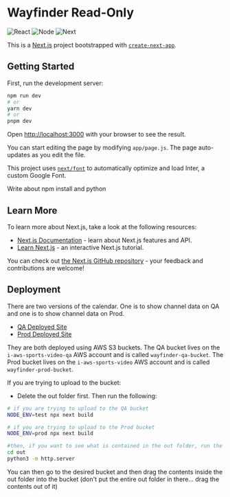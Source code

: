 # Wayfinder Read-Only

![React](https://img.shields.io/badge/React-v18.2+-61DAFB?logo=react)
![Node](https://img.shields.io/badge/Node-v16.8+-339933?logo=node.js&logoColor=white)
![Next](https://img.shields.io/badge/Next-v13.x-black?logo=next.js&logoColor=black)



This is a [Next.js](https://nextjs.org/) project bootstrapped with [`create-next-app`](https://github.com/vercel/next.js/tree/canary/packages/create-next-app).


## Getting Started

First, run the development server:

```bash
npm run dev
# or
yarn dev
# or
pnpm dev
```

Open [http://localhost:3000](http://localhost:3000) with your browser to see the result.

You can start editing the page by modifying `app/page.js`. The page auto-updates as you edit the file.

This project uses [`next/font`](https://nextjs.org/docs/basic-features/font-optimization) to automatically optimize and load Inter, a custom Google Font.

Write about npm install and python

## Learn More

To learn more about Next.js, take a look at the following resources:

- [Next.js Documentation](https://nextjs.org/docs) - learn about Next.js features and API.
- [Learn Next.js](https://nextjs.org/learn) - an interactive Next.js tutorial.

You can check out [the Next.js GitHub repository](https://github.com/vercel/next.js/) - your feedback and contributions are welcome!

## Deployment

There are two versions of the calendar. One is to show channel data on QA and one is to show channel data on Prod.
- [QA Deployed Site](http://wayfinder-qa-bucket.s3-website-us-east-1.amazonaws.com/)
- [Prod Deployed Site](http://wayfinder-prod-bucket.s3-website-us-east-1.amazonaws.com/)

They are both deployed using AWS S3 buckets. The QA bucket lives on the `i-aws-sports-video-qa` AWS account and is called `wayfinder-qa-bucket`. The Prod bucket lives on the `i-aws-sports-video` AWS account and is called `wayfinder-prod-bucket`.

If you are trying to upload to the bucket:

- Delete the out folder first. Then run the following:
```bash
# if you are trying to upload to the QA bucket
NODE_ENV=test npx next build

# if you are trying to upload to the Prod bucket
NODE_ENV=prod npx next build

#then, if you want to see what is contained in the out folder, run the following to run it locally
cd out
python3 -m http.server

```

You can then go to the desired bucket and then drag the contents inside the out folder into the bucket (don't put the entire out folder in there... drag the contents out of it)